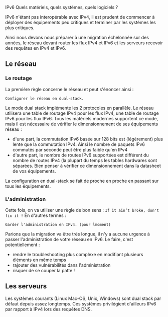 
IPv6 Quels matériels, quels systèmes, quels logiciels ?

IPv6 n'étant pas interopérable avec IPv4, il est prudent de commencer à déployer des équipements peu critiques et terminer par les systèmes les plus critiques. 
 
Ainsi nous devons nous préparer à une migration échelonnée sur des années, le réseau devant router les flux IPv4 et IPv6 et les serveurs recevoir des requêtes en IPv4 et IPv6.

## Le réseau

### Le routage

La première règle concerne le réseau et peut s'énoncer ainsi :

    Configurer le réseau en dual-stack.

Le mode dual stack implémente les 2 protocoles en parallèle. Le réseau utilisera une table de routage IPv4 pour les flux IPv4, une table de routage IPv6 pour les flux IPv6. 
Tous les matériels modernes supportent ce mode, mais il est nécessaire de vérifier le dimensionnement de ses équipements réseau :

 - d'une part, la commutation IPv6 basée sur 128 bits est (légèrement) plus lente que la commutation IPv4. Ainsi le nombre de paquets IPv6 commutés par seconde peut être plus faible qu'en IPv4
 - d'autre part, le nombre de routes IPv6 supportées est différent du nombre de routes IPv4 (la plupart du temps les tables hardwares sont séparées. Bien penser à vérifier ce dimensionnement dans la datasheet de vos équipements.

La configuration en dual-stack se fait de proche en proche en passant sur tous les équipements.

 ### L'administration

Cette fois, on va utiliser une règle de bon sens :  `If it ain’t broke, don't fix it !` En d'autres termes :

    Garder l'administration en IPv4. (pour lmoment)

Parions que la migration va être très longue, il n'y a aucune urgence à passer l'administration de votre réseau en IPv6. Le faire, c'est potentiellement :

- rendre le troubleshooting plus complexe en modifiant plusieurs éléments en même temps
- rajouter des vulnérabilités dans l'administration
- risquer de se couper la patte !



## Les serveurs

Les systèmes courants (Linux Mac-OS, Unix, Windows) sont dual stack par défaut depuis assez longtemps.  Ces systèmes privilégient d'ailleurs IPv6 par rapport à IPv4 lors des requêtes DNS.

<!--stackedit_data:
eyJoaXN0b3J5IjpbLTgxMTg4OTIwMiwtOTY0ODA4NTI3LC0xMD
A4OTI5NTkyLDQzNDMzMjM0LDE0NzM0MjQzMV19
-->